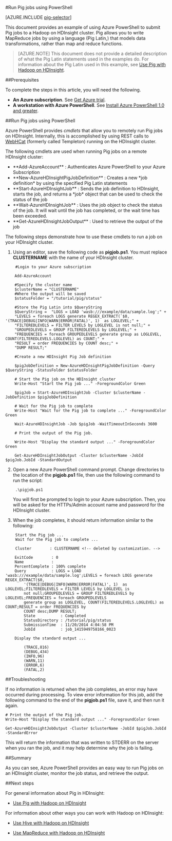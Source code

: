 <properties
   pageTitle="Use Hadoop Pig with PowerShell in HDInsight | Windows Azure"
   description="Learn how to submit Pig jobs to a Hadoop cluster on HDInsight using Azure PowerShell."
   services="hdinsight"
   documentationCenter=""
   authors="Blackmist"
   manager="paulettm"
   editor="cgronlun"
	tags="azure-portal"/>

<tags
	ms.service="hdinsight"
	ms.date="12/04/2015"
	wacn.date=""/>

#Run Pig jobs using PowerShell

[AZURE.INCLUDE [pig-selector](../includes/hdinsight-selector-use-pig.md)]

This document provides an example of using Azure PowerShell to submit Pig jobs to a Hadoop on HDInsight cluster. Pig allows you to write MapReduce jobs by using a language (Pig Latin,) that models data transformations, rather than map and reduce functions.

> [AZURE.NOTE] This document does not provide a detailed description of what the Pig Latin statements used in the examples do. For information about the Pig Latin used in this example, see [Use Pig with Hadoop on HDInsight](/documentation/articles/hdinsight-use-pig).

##<a id="prereq"></a>Prerequisites

To complete the steps in this article, you will need the following.

- **An Azure subscription**. See [Get Azure trial](/pricing/1rmb-trial/).
- **A workstation with Azure PowerShell**. See [Install Azure PowerShell 1.0 and greater](/documentation/articles/hdinsight-administer-use-powershell#install-azure-powershell-10-and-greater).


##<a id="powershell"></a>Run Pig jobs using PowerShell

Azure PowerShell provides *cmdlets* that allow you to remotely run Pig jobs on HDInsight. Internally, this is accomplished by using REST calls to [WebHCat](https://cwiki.apache.org/confluence/display/Hive/WebHCat) (formerly called Templeton) running on the HDInsight cluster.

The following cmdlets are used when running Pig jobs on a remote HDInsight cluster:

* <!-- deleted by customization **Login-AzureRmAccount** --><!-- keep by customization: begin --> **Add-AzureAccount** <!-- keep by customization: end -->: Authenticates Azure PowerShell to your Azure Subscription

* <!-- deleted by customization **New-AzureRmHDInsightPigJobDefinition** --><!-- keep by customization: begin --> **New-AzureHDInsightPigJobDefinition** <!-- keep by customization: end -->: Creates a new *job definition* by using the specified Pig Latin statements

* <!-- deleted by customization **Start-AzureRmHDInsightJob** --><!-- keep by customization: begin --> **Start-AzureHDInsightJob** <!-- keep by customization: end -->: Sends the job definition to HDInsight, starts the job, and returns a *job* object that can be used to check the status of the job

* <!-- deleted by customization **Wait-AzureRmHDInsightJob** --><!-- keep by customization: begin --> **Wait-AzureHDInsightJob** <!-- keep by customization: end -->: Uses the job object to check the status of the job. It will wait until the job has completed, or the wait time has been exceeded.

* <!-- deleted by customization **Get-AzureRmHDInsightJobOutput** --><!-- keep by customization: begin --> **Get-AzureHDInsightJobOutput** <!-- keep by customization: end -->: Used to retrieve the output of the job

The following steps demonstrate how to use these cmdlets to run a job on your HDInsight cluster.

1. Using an editor, save the following code as **pigjob.ps1**. You must replace **CLUSTERNAME** with the name of your HDInsight cluster.

		#Login to your Azure subscription
<!-- deleted by customization
		Login-AzureRmAccount
        #Get credentials for the admin/HTTPs account
        $creds=Get-Credential
-->
<!-- keep by customization: begin -->
		Add-AzureAccount
<!-- keep by customization: end -->

		#Specify the cluster name
		$clusterName = "CLUSTERNAME"
		#Where the output will be saved
		$statusFolder = "/tutorial/pig/status"
<!-- deleted by customization
        
        #Get the cluster info so we can get the resource group, storage, etc.
        $clusterInfo = Get-AzureRmHDInsightCluster -ClusterName $clusterName
        $resourceGroup = $clusterInfo.ResourceGroup
        $storageAccountName=$clusterInfo.DefaultStorageAccount.split('.')[0]
        $container=$clusterInfo.DefaultStorageContainer
        $storageAccountKey=Get-AzureRmStorageAccountKey `
            -Name $storageAccountName `
            -ResourceGroupName $resourceGroup `
            | %{ $_.Key1 }
-->

		#Store the Pig Latin into $QueryString
		$QueryString =  "LOGS = LOAD 'wasb:///example/data/sample.log';" +
		"LEVELS = foreach LOGS generate REGEX_EXTRACT(`$0, '(TRACE|DEBUG|INFO|WARN|ERROR|FATAL)', 1)  as LOGLEVEL;" +
		"FILTEREDLEVELS = FILTER LEVELS by LOGLEVEL is not null;" +
		"GROUPEDLEVELS = GROUP FILTEREDLEVELS by LOGLEVEL;" +
		"FREQUENCIES = foreach GROUPEDLEVELS generate group as LOGLEVEL, COUNT(FILTEREDLEVELS.LOGLEVEL) as COUNT;" +
		"RESULT = order FREQUENCIES by COUNT desc;" +
		"DUMP RESULT;"

		#Create a new HDInsight Pig Job definition
<!-- deleted by customization
		$pigJobDefinition = New-AzureRmHDInsightPigJobDefinition `
            -Query $QueryString `
-->
<!-- keep by customization: begin -->
		$pigJobDefinition = New-AzureHDInsightPigJobDefinition -Query $QueryString -StatusFolder $statusFolder
<!-- keep by customization: end -->

		# Start the Pig job on the HDInsight cluster
		Write-Host "Start the Pig job ..." -ForegroundColor Green
<!-- deleted by customization
		$pigJob = Start-AzureRmHDInsightJob `
            -ClusterName $clusterName `
            -JobDefinition $pigJobDefinition `
            -ClusterCredential $creds
-->
<!-- keep by customization: begin -->
		$pigJob = Start-AzureHDInsightJob -Cluster $clusterName -JobDefinition $pigJobDefinition
<!-- keep by customization: end -->

		# Wait for the Pig job to complete
		Write-Host "Wait for the Pig job to complete ..." -ForegroundColor Green
<!-- deleted by customization
		Wait-AzureRmHDInsightJob `
            -ClusterName $clusterName `
            -JobId $pigJob.JobId `
            -HttpCredential $creds

		# Display the output of the Pig job.
-->
<!-- keep by customization: begin -->
		Wait-AzureHDInsightJob -Job $pigJob -WaitTimeoutInSeconds 3600

		# Print the output of the Pig job.
<!-- keep by customization: end -->
		Write-Host "Display the standard output ..." -ForegroundColor Green
<!-- deleted by customization
		Get-AzureRmHDInsightJobOutput `
            -ClusterName $clusterName `
            -JobId $pigJob.JobId `
            -DefaultContainer $container `
            -DefaultStorageAccountName $storageAccountName `
            -DefaultStorageAccountKey $storageAccountKey `
            -HttpCredential $creds
-->
<!-- keep by customization: begin -->
		Get-AzureHDInsightJobOutput -Cluster $clusterName -JobId $pigJob.JobId -StandardOutput
<!-- keep by customization: end -->

2. Open a new Azure PowerShell command prompt. Change directories to the location of the **pigjob.ps1** file, then use the following command to run the script:

		.\pigjob.ps1
        
    You will first be prompted to login to your Azure subscription. Then, you will be asked for the HTTPs/Admin account name and password for the HDInsight cluster.

7. When the job completes, it should return information similar to the following:

		Start the Pig job ...
		Wait for the Pig job to complete ...

		Cluster        : CLUSTERNAME <!-- deleted by customization. -->
<!-- deleted by customization
        HttpEndpoint    : CLUSTERNAME.azurehdinsight.cn
        State           : SUCCEEDED
        JobId           : job_1444852971289_0018
        ParentId        :
        PercentComplete : 100% complete
        ExitValue       : 0
        User            : admin
        Callback        :
        Completed       : done
        
-->
<!-- keep by customization: begin -->
		ExitCode        : 0
		Name            :
		PercentComplete : 100% complete
		Query           : LOGS = LOAD 'wasb:///example/data/sample.log';LEVELS = foreach LOGS generate REGEX_EXTRACT($0,
			'(TRACE|DEBUG|INFO|WARN|ERROR|FATAL)', 1)  as LOGLEVEL;FILTEREDLEVELS = FILTER LEVELS by LOGLEVEL is
			not null;GROUPEDLEVELS = GROUP FILTEREDLEVELS by LOGLEVEL;FREQUENCIES = foreach GROUPEDLEVELS
			generate group as LOGLEVEL, COUNT(FILTEREDLEVELS.LOGLEVEL) as COUNT;RESULT = order FREQUENCIES by
			COUNT desc;DUMP RESULT;
			State           : Completed
			StatusDirectory : /tutorial/pig/status
			SubmissionTime  : 11/20/2014 4:04:58 PM
			JobId           : job_1415949758166_0023

<!-- keep by customization: end -->
        Display the standard output ...
<!-- deleted by customization
        (TRACE,816)
        (DEBUG,434)
        (INFO,96)
        (WARN,11)
        (ERROR,6)
        (FATAL,2)
-->
<!-- keep by customization: begin -->
			(TRACE,816)
			(DEBUG,434)
			(INFO,96)
			(WARN,11)
			(ERROR,6)
			(FATAL,2)
<!-- keep by customization: end -->

##<a id="troubleshooting"></a>Troubleshooting

If no information is returned when the job completes, an error may have occurred during processing. To view error information for this job, add the following command to the end of the **pigjob.ps1** file, save it, and then run it again.

	# Print the output of the Pig job.
	Write-Host "Display the standard output ..." -ForegroundColor Green
<!-- deleted by customization
    Get-AzureRmHDInsightJobOutput `
            -Clustername $clusterName `
            -JobId $pigJob.JobId `
            -DefaultContainer $container `
            -DefaultStorageAccountName $storageAccountName `
            -DefaultStorageAccountKey $storageAccountKey `
            -HttpCredential $creds
            -DisplayOutputType StandardError
-->
<!-- keep by customization: begin -->
    Get-AzureHDInsightJobOutput -Cluster $clusterName -JobId $pigJob.JobId -StandardError
<!-- keep by customization: end -->

This will return the information that was written to STDERR on the server when you ran the job, and it may help determine why the job is failing.

##<a id="summary"></a>Summary

As you can see, Azure PowerShell provides an easy way to run Pig jobs on an HDInsight cluster, monitor the job status, and retrieve the output.

##<a id="nextsteps"></a>Next steps

For general information about Pig in HDInsight:

* [Use Pig with Hadoop on HDInsight](/documentation/articles/hdinsight-use-pig)

For information about other ways you can work with Hadoop on HDInsight:

* [Use Hive with Hadoop on HDInsight](/documentation/articles/hdinsight-use-hive)

* [Use MapReduce with Hadoop on HDInsight](/documentation/articles/hdinsight-use-mapreduce)
